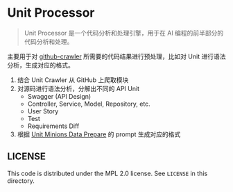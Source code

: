# Unit Processor 

> Unit Processor 是一个代码分析和处理引擎，用于在 AI 编程的前半部分的代码分析和处理。

主要用于对 [github-crawler](https://github.com/unit-mesh/github-crawler) 所需要的代码结果进行预处理，比如对 Unit 进行语法分析，生成对应的格式。

1. 结合 Unit Crawler 从 GitHub 上爬取模块
2. 对源码进行语法分析，分解出不同的 API Unit
   - Swagger (API Design)
   - Controller, Service, Model, Repository, etc.
   - User Story
   - Test
   - Requirements Diff
3. 根据 [Unit Minions Data Prepare](https://github.com/unit-mesh/minions-data-prepare) 的 prompt 生成对应的格式

## LICENSE

This code is distributed under the MPL 2.0 license. See `LICENSE` in this directory.
